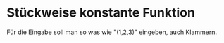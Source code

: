 # Stückweise konstante Funktion
Für die Eingabe soll man so was wie "(1,2,3)" eingeben, auch Klammern.
